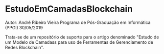 # EstudoEmCamadasBlockchain
Autor: André Ribeiro Vieira
Programa de Pós-Graduação em Informática (PPGI)
30/05/2019

Trata-se de um repositório de suporte para o artigo denominado "Estudo de um Modelo de Camadass para uso de Ferramentas de Gerenciamento de Redes Blockchain".
